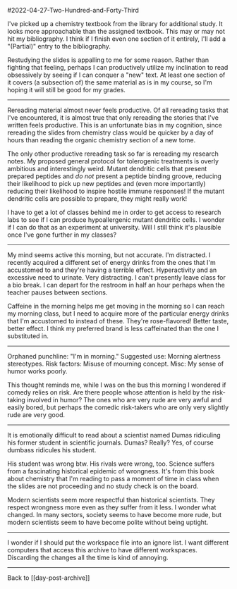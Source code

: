 #2022-04-27-Two-Hundred-and-Forty-Third

I've picked up a chemistry textbook from the library for additional study.  It looks more approachable than the assigned textbook.  This may or may not hit my bibliography.  I think if I finish even one section of it entirely, I'll add a "(Partial)" entry to the bibliography.

Restudying the slides is appalling to me for some reason.  Rather than fighting that feeling, perhaps I can productively utilize my inclination to read obsessively by seeing if I can conquer a "new" text.  At least one section of it covers (a subsection of) the same material as is in my course, so I'm hoping it will still be good for my grades.

---
Rereading material almost never feels productive.  Of all rereading tasks that I've encountered, it is almost true that only rereading the stories that I've written feels productive.  This is an unfortunate bias in my cognition, since rereading the slides from chemistry class would be quicker by a day of hours than reading the organic chemistry section of a new tome.

The only other productive rereading task so far is rereading my research notes.  My proposed general protocol for tolerogenic treatments is overly ambitious and interestingly weird.  Mutant dendritic cells that present prepared peptides and *do not* present a peptide binding groove, reducing their likelihood to pick up new peptides and (even more importantly) reducing their likelihood to inspire hostile immune responses!  If the mutant dendritic cells are possible to prepare, they might really work!

I have to get a lot of classes behind me in order to get access to research labs to see if I can produce hypoallergenic mutant dendritic cells.  I wonder if I can do that as an experiment at university.  Will I still think it's plausible once I've gone further in my classes?

---
My mind seems active this morning, but not accurate.  I'm distracted.  I recently acquired a different set of energy drinks from the ones that I'm accustomed to and they're having a terrible effect.  Hyperactivity and an excessive need to urinate.  Very distracting.  I can't presently leave class for a bio break.  I can depart for the restroom in half an hour perhaps when the teacher pauses between sections.

Caffeine in the morning helps me get moving in the morning so I can reach my morning class, but I need to acquire more of the particular energy drinks that I'm accustomed to instead of these.  They're rose-flavored!  Better taste, better effect.  I think my preferred brand is less caffeinated than the one I substituted in.

---
Orphaned punchline:  "I'm in morning."  Suggested use: Morning alertness stereotypes.  Risk factors: Misuse of mourning concept.  Misc:  My sense of humor works poorly.

This thought reminds me, while I was on the bus this morning I wondered if comedy relies on risk.  Are there people whose attention is held by the risk-taking involved in humor?  The ones who are very rude are very awful and easily bored, but perhaps the comedic risk-takers who are only very slightly rude are very good.

---
It is emotionally difficult to read about a scientist named Dumas ridiculing his former student in scientific journals.  Dumas?  Really?  Yes, of course dumbass ridicules his student.

His student was wrong btw.  His rivals were wrong, too.  Science suffers from a fascinating historical epidemic of wrongness.  It's from this book about chemistry that I'm reading to pass a moment of time in class when the slides are not proceeding and no study check is on the board.

Modern scientists seem more respectful than historical scientists.  They respect wrongness more even as they suffer from it less.  I wonder what changed.  In many sectors, society seems to have become more rude, but modern scientists seem to have become polite without being uptight.

---
I wonder if I should put the workspace file into an ignore list.  I want different computers that access this archive to have different workspaces.  Discarding the changes all the time is kind of annoying.

---
Back to [[day-post-archive]]